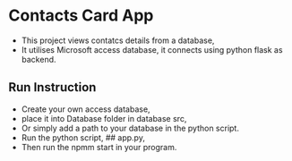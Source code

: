 # Contacts Card App

- This project views contatcs details from a database,
- It utilises Microsoft access database, it connects using python flask as backend.

## Run Instruction

- Create your own access database,
- place it into Database folder in database src,
- Or simply add a path to your database in the python script.
- Run the python script, ## app.py,
- Then run the npmm start in your program.
